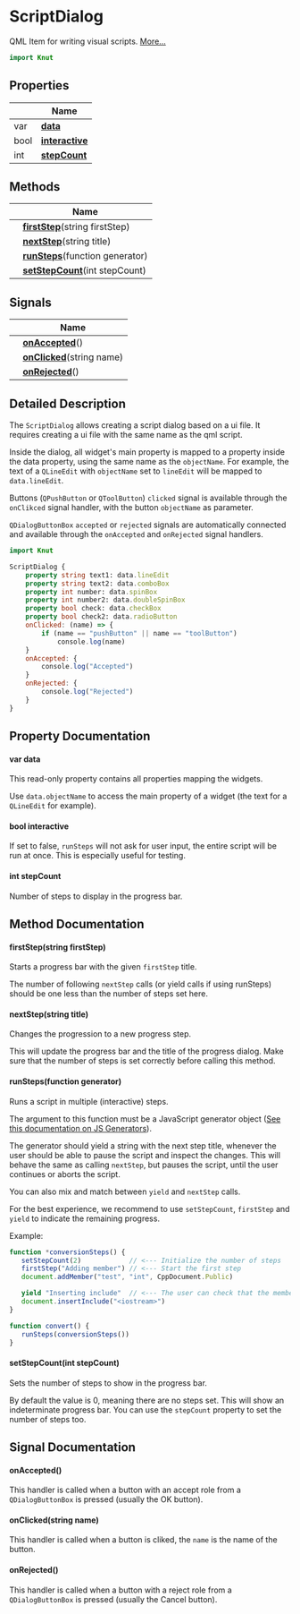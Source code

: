 # ScriptDialog

QML Item for writing visual scripts. [More...](#detailed-description)

```qml
import Knut
```

## Properties

| | Name |
|-|-|
|var|**[data](#data)**|
|bool|**[interactive](#interactive)**|
|int|**[stepCount](#stepCount)**|

## Methods

| | Name |
|-|-|
||**[firstStep](#firstStep)**(string firstStep)|
||**[nextStep](#nextStep)**(string title)|
||**[runSteps](#runSteps)**(function generator)|
||**[setStepCount](#setStepCount)**(int stepCount)|

## Signals

| | Name |
|-|-|
||**[onAccepted](#onAccepted)**()|
||**[onClicked](#onClicked)**(string name)|
||**[onRejected](#onRejected)**()|

## Detailed Description

The `ScriptDialog` allows creating a script dialog based on a ui file. It requires creating a ui file with the same
name as the qml script.

Inside the dialog, all widget's main property is mapped to a property inside the data property, using the same
name as the `objectName`. For example, the text of a `QLineEdit` with `objectName` set to `lineEdit` will be mapped
to `data.lineEdit`.

Buttons (`QPushButton` or `QToolButton`) `clicked` signal is available through the `onClikced` signal handler, with
the button `objectName` as parameter.

`QDialogButtonBox` `accepted` or `rejected` signals are
automatically connected and available through the `onAccepted` and `onRejected` signal handlers.

```qml
import Knut

ScriptDialog {
    property string text1: data.lineEdit
    property string text2: data.comboBox
    property int number: data.spinBox
    property int number2: data.doubleSpinBox
    property bool check: data.checkBox
    property bool check2: data.radioButton
    onClicked: (name) => {
        if (name == "pushButton" || name == "toolButton")
            console.log(name)
    }
    onAccepted: {
        console.log("Accepted")
    }
    onRejected: {
        console.log("Rejected")
    }
}
```

## Property Documentation

#### <a name="data"></a>var **data**

This read-only property contains all properties mapping the widgets.

Use `data.objectName` to access the main property of a widget (the text for a `QLineEdit` for example).

#### <a name="interactive"></a>bool **interactive**

If set to false, `runSteps` will not ask for user input, the entire script will be run at once.
This is especially useful for testing.

#### <a name="stepCount"></a>int **stepCount**

Number of steps to display in the progress bar.

## Method Documentation

#### <a name="firstStep"></a>**firstStep**(string firstStep)

Starts a progress bar with the given `firstStep` title.

The number of following `nextStep` calls (or yield calls if using runSteps) should be one less than the number of
steps set here.

#### <a name="nextStep"></a>**nextStep**(string title)

Changes the progression to a new progress step.

This will update the progress bar and the title of the progress dialog.
Make sure that the number of steps is set correctly before calling this method.

#### <a name="runSteps"></a>**runSteps**(function generator)

Runs a script in multiple (interactive) steps.

The argument to this function must be a JavaScript generator object
([See this documentation on JS
Generators](https://developer.mozilla.org/en-US/docs/Web/JavaScript/Reference/Global_Objects/Generator)).

The generator should yield a string with the next step title, whenever the user should be able to pause the script
and inspect the changes. This will behave the same as calling `nextStep`, but pauses the script, until the user
continues or aborts the script.

You can also mix and match between `yield` and `nextStep` calls.

For the best experience, we recommend to use `setStepCount`, `firstStep` and `yield` to indicate the remaining
progress.

Example:
```javascript
function *conversionSteps() {
   setStepCount(2)            // <--- Initialize the number of steps
   firstStep("Adding member") // <--- Start the first step
   document.addMember("test", "int", CppDocument.Public)

   yield "Inserting include"  // <--- The user can check that the member was inserted correctly
   document.insertInclude("<iostream>")
}

function convert() {
   runSteps(conversionSteps())
}
```

#### <a name="setStepCount"></a>**setStepCount**(int stepCount)

Sets the number of steps to show in the progress bar.

By default the value is 0, meaning there are no steps set. This will show an indeterminate progress bar. You can use
the `stepCount` property to set the number of steps too.

## Signal Documentation

#### <a name="onAccepted"></a>**onAccepted**()

This handler is called when a button with an accept role from a `QDialogButtonBox` is pressed (usually the OK
button).

#### <a name="onClicked"></a>**onClicked**(string name)

This handler is called when a button is cliked, the `name` is the name of the button.

#### <a name="onRejected"></a>**onRejected**()

This handler is called when a button with a reject role from a `QDialogButtonBox` is pressed (usually the Cancel
button).
